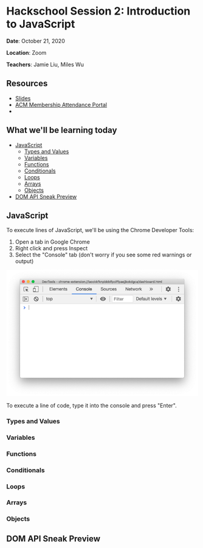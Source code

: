 <!-- omit in toc -->
# Hackschool Session 2: Introduction to JavaScript

**Date**: October 21, 2020

**Location**: Zoom

**Teachers**: Jamie Liu, Miles Wu

<!-- omit in toc -->
## Resources

- [Slides](https://docs.google.com/presentation/d/1UZ6EJ3UNhUvtJgBLDvHp0iAZ_1ReLZrjov1a5ujeiT8/edit?usp=sharing)
- [ACM Membership Attendance Portal](http://members.uclaacm.com/login)
- 
<!-- omit in toc -->
## What we'll be learning today

- [JavaScript](#javascript)
  - [Types and Values](#types-and-values)
  - [Variables](#variables)
  - [Functions](#functions)
  - [Conditionals](#conditionals)
  - [Loops](#loops)
  - [Arrays](#arrays)
  - [Objects](#objects)
- [DOM API Sneak Preview](#dom-api-sneak-preview)

## JavaScript

To execute lines of JavaScript, we'll be using the Chrome Developer Tools:

1. Open a tab in Google Chrome
2. Right click and press Inspect
3. Select the "Console" tab (don't worry if you see some red warnings or output)

![](images/console.png)

To execute a line of code, type it into the console and press "Enter".

### Types and Values

### Variables

### Functions

### Conditionals

### Loops

### Arrays

### Objects

## DOM API Sneak Preview